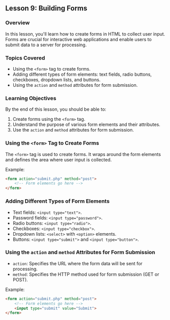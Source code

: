 ## Lesson 9: Building Forms

### Overview

In this lesson, you'll learn how to create forms in HTML to collect user input. Forms are crucial for interactive web applications and enable users to submit data to a server for processing.

### Topics Covered

- Using the `<form>` tag to create forms.
- Adding different types of form elements: text fields, radio buttons, checkboxes, dropdown lists, and buttons.
- Using the `action` and `method` attributes for form submission.

### Learning Objectives

By the end of this lesson, you should be able to:

1. Create forms using the `<form>` tag.
2. Understand the purpose of various form elements and their attributes.
3. Use the `action` and `method` attributes for form submission.

### Using the `<form>` Tag to Create Forms

The `<form>` tag is used to create forms. It wraps around the form elements and defines the area where user input is collected.

Example:

```html
<form action="submit.php" method="post">
    <!-- Form elements go here -->
</form>
```

### Adding Different Types of Form Elements

- Text fields: `<input type="text">`.
- Password fields: `<input type="password">`.
- Radio buttons: `<input type="radio">`.
- Checkboxes: `<input type="checkbox">`.
- Dropdown lists: `<select>` with `<option>` elements.
- Buttons: `<input type="submit">` and `<input type="button">`.

### Using the `action` and `method` Attributes for Form Submission

- `action`: Specifies the URL where the form data will be sent for processing.
- `method`: Specifies the HTTP method used for form submission (GET or POST).

Example:

```html
<form action="submit.php" method="post">
    <!-- Form elements go here -->
    <input type="submit" value="Submit">
</form>
```

